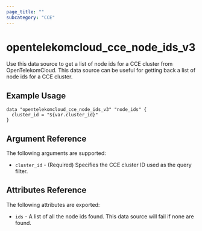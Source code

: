 ```yaml
---
page_title: ""
subcategory: "CCE"
---
```


# opentelekomcloud_cce_node_ids_v3

Use this data source to get a list of node ids for a CCE cluster from OpenTelekomCloud.
This data source can be useful for getting back a list of node ids for a CCE cluster.

## Example Usage

```hcl
data "opentelekomcloud_cce_node_ids_v3" "node_ids" {
  cluster_id = "${var.cluster_id}"
}
```

## Argument Reference

The following arguments are supported:

* `cluster_id` - (Required) Specifies the CCE cluster ID used as the query filter.

## Attributes Reference

The following attributes are exported:

* `ids` - A list of all the node ids found. This data source will fail if none are found.
